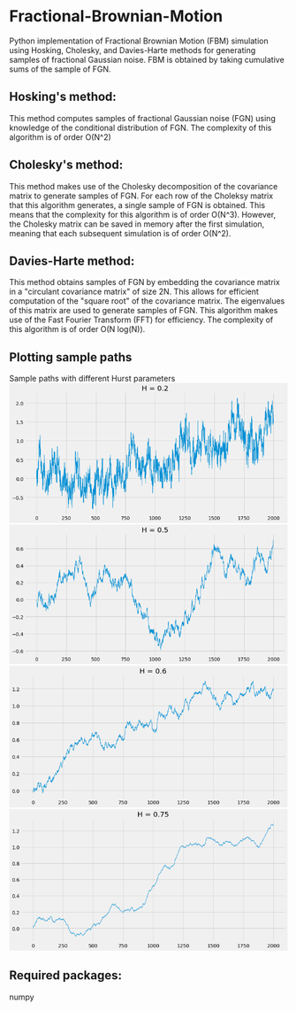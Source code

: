 # Fractional-Brownian-Motion
Python implementation of Fractional Brownian Motion (FBM) simulation using Hosking, Cholesky, and Davies-Harte methods for generating samples of fractional Gaussian noise. FBM is obtained by taking cumulative sums of the sample of FGN.

## Hosking's method:
This method computes samples of fractional Gaussian noise (FGN) using knowledge of the conditional distribution of FGN. The complexity of this algorithm is of order O(N^2)

## Cholesky's method:
This method makes use of the Cholesky decomposition of the covariance matrix to generate samples of FGN. For each row of the Choleksy matrix that this algorithm generates, a single sample of FGN is obtained. This means that the complexity for this algorithm is of order O(N^3). However, the Cholesky matrix can be saved in memory after the first simulation, meaning that each subsequent simulation is of order O(N^2).

## Davies-Harte method:
This method obtains samples of FGN by embedding the covariance matrix in a "circulant covariance matrix" of size 2N. This allows for efficient computation of the "square root" of the covariance matrix. The eigenvalues of this matrix are used to generate samples of FGN. This algorithm makes use of the Fast Fourier Transform (FFT) for efficiency. The complexity of this algorithm is of order O(N log(N)).

## Plotting sample paths
Sample paths with different Hurst parameters
![](images/Hurst_0.2.png) 
![](images/Hurst_0.5.png)
![](images/Hurst_0.6.png)
![](images/Hurst_0.75.png)

## Required packages:
numpy



